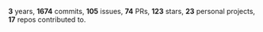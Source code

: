 **3** years, **1674** commits, **105** issues, **74** PRs, **123** stars, **23** personal projects, **17** repos contributed to.
